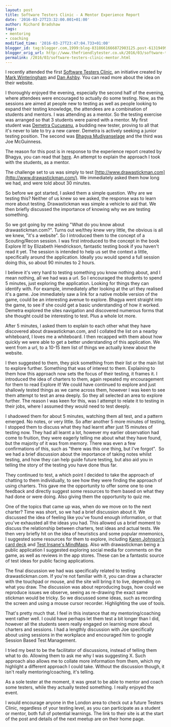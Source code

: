 ```yaml
---
layout: post
title: Software Testers Clinic - A Mentor Experience Report
date: '2016-03-27T23:32:00.001+01:00'
author: Richard Bradshaw
tags:
- mentoring
- coaching
modified_time: '2016-03-27T23:47:04.733+01:00'
blogger_id: tag:blogger.com,1999:blog-8318661666872903125.post-6131949948090939326
blogger_orig_url: http://www.thefriendlytester.co.uk/2016/03/software-testers-clinic-mentor.html
permalink: /2016/03/software-testers-clinic-mentor.html
---
```


I recently attended the first [Software Testers Clinic](http://www.softwaretestingclinic.com/), an initiative created by [Mark Winteringham](https://twitter.com/2bittester) and [Dan Ashby](https://twitter.com/DanAshby04). You can read more about the idea on their website.  

I thoroughly enjoyed the evening, especially the second half of the evening, where attendees were encouraged to actually do some testing. Now, as the sessions are aimed at people new to testing as well as people looking to expand their testing knowledge, the attendees are a combination of students and mentors. I was attending as a mentor. So the testing exercise was arranged so that 3 students were paired with a mentor. My first student was [Demetra Cucueanu](https://twitter.com/DemetraCucueanu), a budding new tester, proving to all that it's never to late to try a new career. Demetra is actively seeking a junior testing position. The second was [Bhagya Mudiyanselage](https://twitter.com/bhagyagdm) and the third was Joe McGuinness.  

The reason for this post is in response to the experience report created by Bhagya, you can read that [here](https://bhagyagdm.wordpress.com/2016/03/26/swtcwhat-is-testing/). An attempt to explain the approach I took with the students, as a mentor.  

The challenge set to us was simply to test [http://www.drawastickman.com](http://www.drawastickman.com/). We immediately asked them how long we had, and were told about 30 minutes.  

So before we got started, I asked them a simple question. Why are we testing this? Neither of us knew so we asked, the response was to learn more about testing. Drawastickman was simple a vehicle to aid that. We then briefly discussed the importance of knowing why we are testing something.  

So we got going by me asking "What do you know about drawastickman.com?". Turns out we/they knew very little, the obvious is all we knew, "it's a website". So I introduced them to the concept of a Scouting/Recon session. I was first introduced to the concept in the book Explore It! by Elizabeth Hendrickson, fantastic testing book if you haven't read it yet. The session is intended to help us set the context a little, specifically around the application. Ideally you would spend a full session doing this, so about 90 minutes to 2 hours.  

I believe it's very hard to testing something you know nothing about, and I mean nothing, all we had was a url. So I encouraged the students to spend 5 minutes, just exploring the application. Looking for things they can identify with. For example, immediately after looking at the url they realised it's a game. Joe immediately saw a link for a native mobile version of the game, could be an interesting avenue to explore. Bhagya went straight into the game, to see if she could get a basic understanding of how it worked. Demetra explored the sites navigation and discovered numerous forms that she thought could be interesting to test. Plus a whole lot more.  

After 5 minutes, I asked them to explain to each other what they have discovered about drawastickman.com, and I collated the list on a nearby whiteboard, I loves me a whiteboard. I then recapped with them about how quickly we were able to get a better understanding of this application. We went from a url, to a 10-15 item list of things we actually knew about the website.  

I then suggested to them, they pick something from their list or the main list to explore further. Something that was of interest to them. Explaining to them how this approach now sets the focus of their testing, it frames it. I introduced the idea of charters to them, again repeated my encouragement for them to read Explore it! We could have continued to explore and just shallowly tested things as we came across them, however I was keen to see them attempt to test an area deeply. So they all selected an area to explore further. The reason I was keen for this, was I attempt to relate it to testing in their jobs, where I assumed they would need to test deeply.  

I shadowed them for about 5 minutes, watching them all test, and a pattern emerged. No notes, or very little. So after another 5 more minutes of testing, I stopped them to discuss what they had learnt after just 15 minutes of testing now. They had all learnt a lot, however my earlier observation had come to fruition, they were eagerly telling me about what they have found, but the majority of it was from memory. There was even a few confirmations of this, such as "there was this one thing, but I've forgot".  So we had a brief discussion about the importance of taking notes whilst testing, and how they can help guide future testing, but also aid you in telling the story of the testing you have done thus far.  

They continued to test, a which point I decided to take the approach of chatting to them individually, to see how they were finding the approach of using charters. This gave me the opportunity to offer some one to one feedback and directly suggest some resources to them based on what they had done or were doing. Also giving them the opportunity to quiz me.  

One of the topics that came up was, when do we move on to the next charter? Time was short, so we had a brief discussion about it. We discussed the idea of feeling like you've found enough information, or that you've exhausted all the ideas you had. This allowed us a brief moment to discuss the relationship between charters, test ideas and actual tests. We then very briefly hit on the idea of heuristics and some popular mnemonics, I suggested some resources for them to explore, including [Karen Johnson's card deck](http://karennicolejohnson.com/2012/07/testing-mnemonics-as-a-card-deck-v2/) and [Test Insane's MindMaps](http://apps.testinsane.com/mindmaps/). Also with drawastickman being a public application I suggested exploring social media for comments on the game, as well as reviews in the app stores. These can be a fantastic source of test ideas for public facing applications.  

The final discussion we had was specifically related to testing drawastickman.com. If you're not familiar with it, you can draw a character with the touchpad or mouse, and the site will bring it to live, depending on what you draw. The discussion was about reproducing bugs, how could we reproduce issues we observe, seeing as re-drawing the exact same stickman would be tricky. So we discussed some ideas, such as recording the screen and using a mouse cursor recorder. Highlighting the use of tools.  

That's pretty much that. I feel in this instance that my mentoring/coaching went rather well. I could have perhaps let them test a bit longer than I did, however all the students seem really engaged on learning more about charters and sessions. I had a lengthly discussion with Joe specifically about using sessions in the workplace and encouraged him to google Session Based Test Management.  

I tried my best to be the facilitator of discussions, instead of telling them what to do. Allowing them to ask me why I was suggesting X. Such approach also allows me to collate more information from them, which my highlight a different approach I could take. Without the discussion though, it isn't really mentoring/coaching, it's telling.  

As a sole tester at the moment, it was great to be able to mentor and coach some testers, while they actually tested something. I really enjoyed the event.  

I would encourage anyone in the London area to check out a future Testers Clinic, regardless of your testing level, as you can participate as a student or mentor, both full of potential learnings. The link to their site is at the start of the post and details of the next meetup are on their home page.